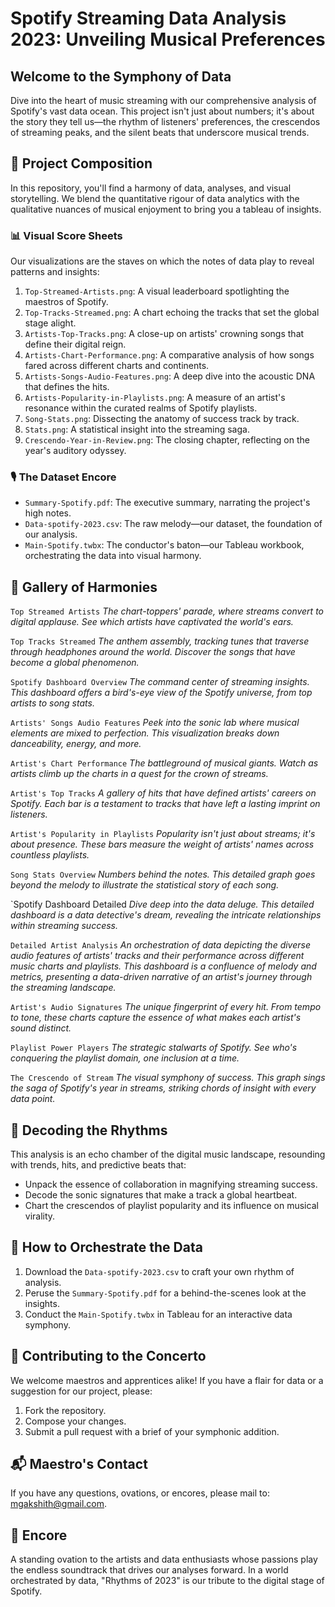 # Spotify Streaming Data Analysis 2023: Unveiling Musical Preferences

## Welcome to the Symphony of Data

Dive into the heart of music streaming with our comprehensive analysis of Spotify's vast data ocean. This project isn't just about numbers; it's about the story they tell us—the rhythm of listeners' preferences, the crescendos of streaming peaks, and the silent beats that underscore musical trends.

## 🎼 Project Composition

In this repository, you'll find a harmony of data, analyses, and visual storytelling. We blend the quantitative rigour of data analytics with the qualitative nuances of musical enjoyment to bring you a tableau of insights.

### 📊 Visual Score Sheets

Our visualizations are the staves on which the notes of data play to reveal patterns and insights:

1. `Top-Streamed-Artists.png`: A visual leaderboard spotlighting the maestros of Spotify.
2. `Top-Tracks-Streamed.png`: A chart echoing the tracks that set the global stage alight.
3. `Artists-Top-Tracks.png`: A close-up on artists' crowning songs that define their digital reign.
4. `Artists-Chart-Performance.png`: A comparative analysis of how songs fared across different charts and continents.
5. `Artists-Songs-Audio-Features.png`: A deep dive into the acoustic DNA that defines the hits.
6. `Artists-Popularity-in-Playlists.png`: A measure of an artist's resonance within the curated realms of Spotify playlists.
7. `Song-Stats.png`: Dissecting the anatomy of success track by track.
8. `Stats.png`: A statistical insight into the streaming saga.
9. `Crescendo-Year-in-Review.png`: The closing chapter, reflecting on the year's auditory odyssey.

### 🎙️ The Dataset Encore

- `Summary-Spotify.pdf`: The executive summary, narrating the project's high notes.
- `Data-spotify-2023.csv`: The raw melody—our dataset, the foundation of our analysis.
- `Main-Spotify.twbx`: The conductor's baton—our Tableau workbook, orchestrating the data into visual harmony.

## 🎨 Gallery of Harmonies

`Top Streamed Artists`
*The chart-toppers' parade, where streams convert to digital applause. See which artists have captivated the world's ears.*

`Top Tracks Streamed`
*The anthem assembly, tracking tunes that traverse through headphones around the world. Discover the songs that have become a global phenomenon.*

`Spotify Dashboard Overview`
*The command center of streaming insights. This dashboard offers a bird's-eye view of the Spotify universe, from top artists to song stats.*

`Artists' Songs Audio Features`
*Peek into the sonic lab where musical elements are mixed to perfection. This visualization breaks down danceability, energy, and more.*

`Artist's Chart Performance`
*The battleground of musical giants. Watch as artists climb up the charts in a quest for the crown of streams.*

`Artist's Top Tracks`
*A gallery of hits that have defined artists' careers on Spotify. Each bar is a testament to tracks that have left a lasting imprint on listeners.*

`Artist's Popularity in Playlists`
*Popularity isn't just about streams; it's about presence. These bars measure the weight of artists' names across countless playlists.*

`Song Stats Overview`
*Numbers behind the notes. This detailed graph goes beyond the melody to illustrate the statistical story of each song.*

`Spotify Dashboard Detailed
*Dive deep into the data deluge. This detailed dashboard is a data detective's dream, revealing the intricate relationships within streaming success.*

`Detailed Artist Analysis`
*An orchestration of data depicting the diverse audio features of artists' tracks and their performance across different music charts and playlists. This dashboard is a confluence of melody and metrics, presenting a data-driven narrative of an artist's journey through the streaming landscape.*


`Artist's Audio Signatures`
*The unique fingerprint of every hit. From tempo to tone, these charts capture the essence of what makes each artist's sound distinct.*

`Playlist Power Players`
*The strategic stalwarts of Spotify. See who's conquering the playlist domain, one inclusion at a time.*

`The Crescendo of Stream`
*The visual symphony of success. This graph sings the saga of Spotify's year in streams, striking chords of insight with every data point.*

## 🧠 Decoding the Rhythms

This analysis is an echo chamber of the digital music landscape, resounding with trends, hits, and predictive beats that:

- Unpack the essence of collaboration in magnifying streaming success.
- Decode the sonic signatures that make a track a global heartbeat.
- Chart the crescendos of playlist popularity and its influence on musical virality.

## 🎵 How to Orchestrate the Data

1. Download the `Data-spotify-2023.csv` to craft your own rhythm of analysis.
2. Peruse the `Summary-Spotify.pdf` for a behind-the-scenes look at the insights.
3. Conduct the `Main-Spotify.twbx` in Tableau for an interactive data symphony.

## 🎹 Contributing to the Concerto

We welcome maestros and apprentices alike! If you have a flair for data or a suggestion for our project, please:

1. Fork the repository.
2. Compose your changes.
3. Submit a pull request with a brief of your symphonic addition.


## 📬 Maestro's Contact

If you have any questions, ovations, or encores, please mail to: mgakshith@gmail.com.

## 👏 Encore

A standing ovation to the artists and data enthusiasts whose passions play the endless soundtrack that drives our analyses forward. In a world orchestrated by data, "Rhythms of 2023" is our tribute to the digital stage of Spotify.
